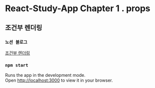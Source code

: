 # React-Study-App Chapter 1 . props

## 조건부 렌더링

### `노션 블로그`

[조건부 렌더링](https://www.notion.so/mookiemookiekun/props-dd6f8307b8fa4b359bc153f3f973d080)

### `npm start`

Runs the app in the development mode.\
Open [http://localhost:3000](http://localhost:3000) to view it in your browser.
